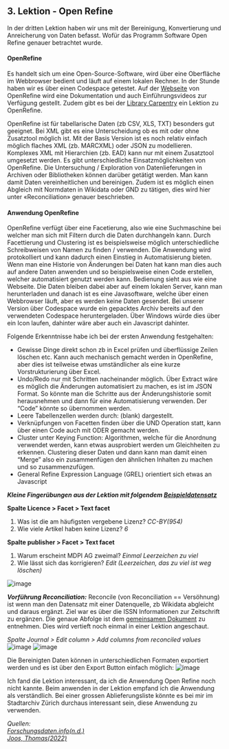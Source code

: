 ## 3. Lektion - Open Refine

In der dritten Lektion haben wir uns mit der Bereinigung, Konvertierung und Anreicherung von Daten befasst. Wofür das Programm Software Open Refine genauer betrachtet wurde.

#### OpenRefine
Es handelt sich um eine Open-Source-Software, wird über eine Oberfläche im Webbrowser bedient und läuft auf einem lokalen Rechner. In der Stunde haben wir es über einen Codespace getestet. Auf der [Webseite]( https://openrefine.org/) von OpenRefine wird eine Dokumentation und auch Einführungsvideos zur Verfügung gestellt. Zudem gibt es bei der [Library Carpentry]( https://librarycarpentry.org/lc-open-refine/) ein Lektion zu OpenRefine. 

OpenRefine ist für tabellarische Daten (zb CSV, XLS, TXT) besonders gut geeignet.  Bei XML gibt es eine Unterscheidung ob es mit oder ohne Zusatztool möglich ist. Mit der Basis Version ist es noch relativ einfach möglich flaches XML (zb. MARCXML) oder JSON zu modellieren. Komplexes XML mit Hierarchien (zb. EAD) kann nur mit einem Zusatztool umgesetzt werden. Es gibt unterschiedliche Einsatzmöglichkeiten von OpenRefine. Die Untersuchung / Exploration von Datenlieferungen in Archiven oder Bibliotheken können darüber getätigt werden. Man kann damit Daten vereinheitlichen und bereinigen. Zudem ist es möglich einen Abgleich mit Normdaten in Wikidata oder GND zu tätigen, dies wird hier unter «Reconciliation» genauer beschrieben.

#### Anwendung OpenRefine
OpenRefine verfügt über eine Facetierung, also wie eine Suchmaschine bei welcher man sich mit Filtern durch die Daten durchhangeln kann. Durch Facettierung und Clustering ist es beispielsweise möglich unterschiedliche Schreibweisen von Namen zu finden / verwenden. Die Anwendung wird protokolliert und kann dadurch einen Einstieg in Automatisierung bieten. Wenn man eine Historie von Änderungen bei Daten hat kann man dies auch auf andere Daten anwenden und so beispielsweise einen Code erstellen, welcher automatisiert genutzt werden kann.
Bedienung sieht aus wie eine Webseite. Die Daten bleiben dabei aber auf einem lokalen Server, kann man herunterladen und danach ist es eine Javasoftware, welche über einen Webbrowser läuft, aber es werden keine Daten gesendet.
Bei unserer Version über Codespace wurde ein gepacktes Archiv bereits auf den verwendeten Codespace heruntergeladen. Über Windows würde dies über ein Icon laufen, dahinter wäre aber auch ein Javascript dahinter.

Folgende Erkenntnisse habe ich bei der ersten Anwendung festgehalten:
-	Gewisse Dinge direkt schon zb in Excel prüfen und überflüssige Zeilen löschen etc. Kann auch mechanisch gemacht werden in OpenRefine, aber dies ist teilweise etwas umständlicher als eine kurze Vorstrukturierung über Excel.
-	Undo/Redo nur mit Schritten nacheinander möglich. Über Extract wäre es möglich die Änderungen automatisiert zu machen, es ist im JSON Format. So könnte man die Schritte aus der Änderungshistorie somit herausnehmen und dann für eine Automatisierung verwenden. Der “Code” könnte so übernommen werden.
-	Leere Tabellenzellen werden durch: (blank) dargestellt.
-	Verknüpfungen von Facetten finden über die UND Operation statt, kann über einen Code auch mit ODER gemacht werden.
-	Cluster unter Keying Function: Algorithmen, welche für die Anordnung verwendet werden, kann etwas ausprobiert werden um Gleichheiten zu erkennen. Clustering dieser Daten und dann kann man damit einen “Merge” also ein zusammenfügen den ähnlichen Inhalten zu machen und so zusammenzufügen.
-	General Refine Expression Language (GREL) orientiert sich etwas an Javascript

***Kleine Fingerübungen aus der Lektion mit folgendem [Beispieldatensatz](https://raw.githubusercontent.com/LibraryCarpentry/lc-open-refine/gh-pages/data/doaj-article-sample.csv)***

**Spalte Licence > Facet > Text facet**
  1. Was ist die am häufigsten vergebene Lizenz? _CC-BY(954)_
  2. Wie viele Artikel haben keine Lizenz? _6_
  
**Spalte publisher > Facet > Text facet**
1. Warum erscheint MDPI AG zweimal? _Einmal Leerzeichen zu viel_
2. Wie lässt sich das korrigieren? _Edit (Leerzeichen, das zu viel ist weg löschen)_

![image](https://github.com/blaettmartin/Lerntagebuch_BAIN/assets/90840517/e2d66a00-0353-45d7-9e02-f906ee42f1fd)

***Vorführung Reconciliation:***
Reconcile (von Reconciliation == Versöhnung) ist wenn man den Datensatz mit einer Datenquelle, zb Wikidata abgleicht und daraus ergänzt.
Ziel war es über die ISSN Informationen zur Zeitschrift zu ergänzen. Die genaue Abfolge ist dem [gemeinsamen Dokument](https://pad.gwdg.de/tql9ErMcQ1yd9FqMOj7TVw#) zu entnehmen. Dies wird vertieft noch einmal in einer Lektion angeschaut.

_Spalte Journal > Edit column > Add columns from reconciled values_ ![image](https://github.com/blaettmartin/Lerntagebuch_BAIN/assets/90840517/754c5466-f70c-46bb-86bf-66af853dab7f)
![image](https://github.com/blaettmartin/Lerntagebuch_BAIN/assets/90840517/5000afe7-2e86-43cc-bbeb-51959eb4e20a)

Die Bereinigten Daten können in unterschiedlichen Formaten exportiert werden und es ist über den Export Button einfach möglich:
![image](https://github.com/blaettmartin/Lerntagebuch_BAIN/assets/90840517/4a1f7b66-1842-48f2-b6d1-3f20320effed)

Ich fand die Lektion interessant, da ich die Anwendung Open Refine noch nicht kannte. Beim anwenden in der Lektion empfand ich die Anwendung als verständlich. Bei einer grossen Ablieferungsliste könnte es bei mir im Stadtarchiv Zürich durchaus interessant sein, diese Anwendung zu verwenden.


_Quellen:_  
_[Forschungsdaten.info(n.d.)](https://forschungsdaten.info/wissenschaftsbereiche/geisteswissenschaften/tools-und-services/datenanreicherung-mit-openrefine/)_  
_[Joos, Thomas(2022)](https://www.computerweekly.com/de/tipp/Mit-OpenRefine-Daten-bereinigen-und-zusammenfuehren)_  
